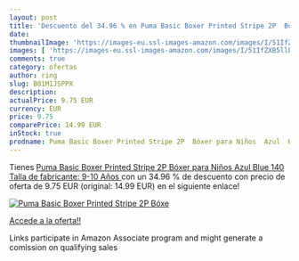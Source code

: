 ```yaml
---
layout: post
title: 'Descuento del 34.96 % en Puma Basic Boxer Printed Stripe 2P  Bóxe'
date: 
thumbnailImage: 'https://images-eu.ssl-images-amazon.com/images/I/51IfZXB5llL._SL200_.jpg'
images: [ 'https://images-eu.ssl-images-amazon.com/images/I/51IfZXB5llL._SL200_.jpg' ]
comments: true
category: ofertas
author: ring
slug: B01M1JSPPX
description:
actualPrice: 9.75 EUR
currency: EUR
price: 9.75
comparePrice: 14.99 EUR
inStock: true
prodname: Puma Basic Boxer Printed Stripe 2P  Bóxer para Niños  Azul  Blue   140  Talla de fabricante: 9-10 Años 
---
```


Tienes [Puma Basic Boxer Printed Stripe 2P  Bóxer para Niños  Azul  Blue   140  Talla de fabricante: 9-10 Años ](https://www.amazon.es/dp/B01M1JSPPX/?tag=tolees-21) con un 34.96 % de descuento con precio de oferta de 9.75 EUR (original: 14.99 EUR) en el siguiente enlace!

[![Puma Basic Boxer Printed Stripe 2P  Bóxe](https://images-eu.ssl-images-amazon.com/images/I/51IfZXB5llL._SL200_.jpg)](https://www.amazon.es/dp/B01M1JSPPX/?tag=tolees-21)

[Accede a la oferta!!](https://www.amazon.es/dp/B01M1JSPPX/?tag=tolees-21)

Links participate in Amazon Associate program and might generate a comission on qualifying sales


